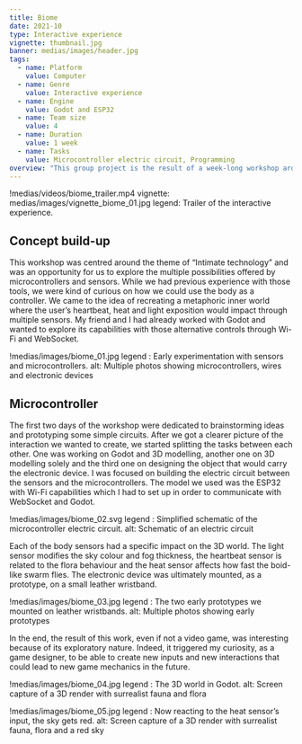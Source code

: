 ```yaml
---
title: Biome
date: 2021-10
type: Interactive experience
vignette: thumbnail.jpg
banner: medias/images/header.jpg
tags:
  - name: Platform
    value: Computer
  - name: Genre
    value: Interactive experience
  - name: Engine
    value: Godot and ESP32
  - name: Team size
    value: 4
  - name: Duration
    value: 1 week
  - name: Tasks
    value: Microcontroller electric circuit, Programming
overview: "This group project is the result of a week-long workshop around Arduino's and Sparkfun's microcontrollers. The idea was to create a collaborative and interactive virtual ecosystem animated using body sensors connected altogether by Wi-Fi. It used ESP-32 microcontrollers, Godot game engine and server capabilities and WebSocket to communicate in between."
---
```


!medias/videos/biome_trailer.mp4
  vignette: medias/images/vignette_biome_01.jpg
  legend: Trailer of the interactive experience.

## Concept build-up

This workshop was centred around the theme of “Intimate technology” and was an opportunity for us to explore the multiple possibilities offered by microcontrollers and sensors. While we had previous experience with those tools, we were kind of curious on how we could use the body as a controller.
We came to the idea of recreating a metaphoric inner world where the user’s heartbeat, heat and light exposition would impact through multiple sensors. My friend and I had already worked with Godot and wanted to explore its capabilities with those alternative controls through Wi-Fi and WebSocket.

!medias/images/biome_01.jpg
  legend : Early experimentation with sensors and microcontrollers.
  alt: Multiple photos showing microcontrollers, wires and electronic devices

## Microcontroller

The first two days of the workshop were dedicated to brainstorming ideas and prototyping some simple circuits. After we got a clearer picture of the interaction we wanted to create, we started splitting the tasks between each other. One was working on Godot and 3D modelling, another one on 3D modelling solely and the third one on designing the object that would carry the electronic device. I was focused on building the electric circuit between the sensors and the microcontrollers. The model we used was the ESP32 with Wi-Fi capabilities which I had to set up in order to communicate with WebSocket and Godot.

!medias/images/biome_02.svg
  legend : Simplified schematic of the microcontroller electric circuit.
  alt: Schematic of an electric circuit

Each of the body sensors had a specific impact on the 3D world. The light sensor modifies the sky colour and fog thickness, the heartbeat sensor is related to the flora behaviour and the heat sensor affects how fast the boid-like swarm flies.
The electronic device was ultimately mounted, as a prototype, on a small leather wristband.

!medias/images/biome_03.jpg
  legend : The two early prototypes we mounted on leather wristbands.
  alt: Multiple photos showing early prototypes

In the end, the result of this work, even if not a video game, was interesting because of its exploratory nature. Indeed, it triggered my curiosity, as a game designer, to be able to create new inputs and new interactions that could lead to new game mechanics in the future.

!medias/images/biome_04.jpg
  legend : The 3D world in Godot.
  alt: Screen capture of a 3D render with surrealist fauna and flora

!medias/images/biome_05.jpg
  legend : Now reacting to the heat sensor’s input, the sky gets red.
  alt: Screen capture of a 3D render with surrealist fauna, flora and a red sky
